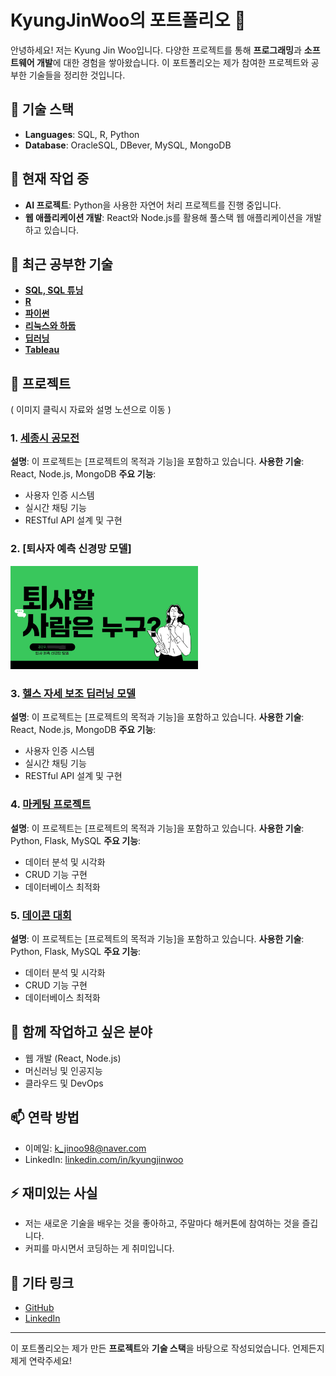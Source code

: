 # KyungJinWoo의 포트폴리오 👋

안녕하세요! 저는 Kyung Jin Woo입니다. 다양한 프로젝트를 통해 **프로그래밍**과 **소프트웨어 개발**에 대한 경험을 쌓아왔습니다. 이 포트폴리오는 제가 참여한 프로젝트와 공부한 기술들을 정리한 것입니다.

## 📌 기술 스택

- **Languages**: SQL, R, Python
- **Database**: OracleSQL, DBever, MySQL, MongoDB


## 🔭 현재 작업 중

- **AI 프로젝트**: Python을 사용한 자연어 처리 프로젝트를 진행 중입니다.
- **웹 애플리케이션 개발**: React와 Node.js를 활용해 풀스택 웹 애플리케이션을 개발하고 있습니다.


## 🌱 최근 공부한 기술

- [**SQL, SQL 튜닝**](https://www.notion.so/SQL-14b89c8bb0e380a69115d96a64e21fe2)
- [**R**](https://www.notion.so/R-139b151ddc8c49eba54c74ff4ad71947)
- [**파이썬**](https://www.notion.so/a0d42fcee4dc4e5392dd9a7f71cc4782)
- [**리눅스와 하둡**](https://www.notion.so/513334f539d24577ad4f453af7ebfaf6)
- [**딥러닝**](https://www.notion.so/11189c8bb0e380cdaca7cfe8ff044daf)
- [**Tableau**](https://github.com/KyungJinWoo/Tableau)



## 📝 프로젝트
( 이미지 클릭시 자료와 설명 노션으로 이동 )

### 1. [세종시 공모전](링크)
**설명**: 이 프로젝트는 [프로젝트의 목적과 기능]을 포함하고 있습니다.
**사용한 기술**: React, Node.js, MongoDB
**주요 기능**:
- 사용자 인증 시스템
- 실시간 채팅 기능
- RESTful API 설계 및 구현

### 2. [퇴사자 예측 신경망 모델]
<a href="https://www.notion.so/16089c8bb0e38143829df0b80c7f5720">
  <img src="https://github.com/KyungJinWoo/KyungJinWoo/blob/main/%EA%B9%83%ED%97%88%EB%B8%8C%20%EC%8D%B8%EB%84%A4%EC%9D%BC(%ED%87%B4%EC%82%AC%20%EC%97%90%EC%B8%A1).png" width="300"/>
</a>

### 3. [헬스 자세 보조 딥러닝 모델](링크)
**설명**: 이 프로젝트는 [프로젝트의 목적과 기능]을 포함하고 있습니다.
**사용한 기술**: React, Node.js, MongoDB
**주요 기능**:
- 사용자 인증 시스템
- 실시간 채팅 기능
- RESTful API 설계 및 구현

### 4. [마케팅 프로젝트](링크)
**설명**: 이 프로젝트는 [프로젝트의 목적과 기능]을 포함하고 있습니다.
**사용한 기술**: Python, Flask, MySQL
**주요 기능**:
- 데이터 분석 및 시각화
- CRUD 기능 구현
- 데이터베이스 최적화

### 5. [데이콘 대회](링크)
**설명**: 이 프로젝트는 [프로젝트의 목적과 기능]을 포함하고 있습니다.
**사용한 기술**: Python, Flask, MySQL
**주요 기능**:
- 데이터 분석 및 시각화
- CRUD 기능 구현
- 데이터베이스 최적화

## 👯 함께 작업하고 싶은 분야

- 웹 개발 (React, Node.js)
- 머신러닝 및 인공지능
- 클라우드 및 DevOps

## 📫 연락 방법

- 이메일: k_jinoo98@naver.com
- LinkedIn: [linkedin.com/in/kyungjinwoo](링크)

## ⚡ 재미있는 사실

- 저는 새로운 기술을 배우는 것을 좋아하고, 주말마다 해커톤에 참여하는 것을 즐깁니다.
- 커피를 마시면서 코딩하는 게 취미입니다.

## 🔗 기타 링크

- [GitHub](https://github.com/KyungJinWoo)
- [LinkedIn](https://www.linkedin.com/in/kyungjinwoo)

---

이 포트폴리오는 제가 만든 **프로젝트**와 **기술 스택**을 바탕으로 작성되었습니다. 언제든지 제게 연락주세요!

